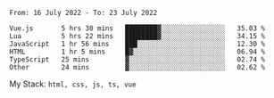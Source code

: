 <!--START_SECTION:waka-->

```text
From: 16 July 2022 - To: 23 July 2022

Vue.js       5 hrs 30 mins   ████████▓░░░░░░░░░░░░░░░░   35.03 %
Lua          5 hrs 22 mins   ████████▓░░░░░░░░░░░░░░░░   34.15 %
JavaScript   1 hr 56 mins    ███░░░░░░░░░░░░░░░░░░░░░░   12.30 %
HTML         1 hr 5 mins     █▓░░░░░░░░░░░░░░░░░░░░░░░   06.94 %
TypeScript   25 mins         ▓░░░░░░░░░░░░░░░░░░░░░░░░   02.74 %
Other        24 mins         ▓░░░░░░░░░░░░░░░░░░░░░░░░   02.62 %
```

<!--END_SECTION:waka-->
My Stack: `html, css, js, ts, vue`
